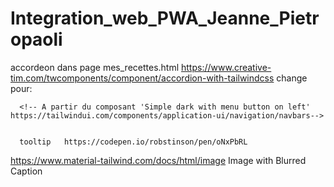 # Integration_web_PWA_Jeanne_Pietropaoli

accordeon dans page mes_recettes.html https://www.creative-tim.com/twcomponents/component/accordion-with-tailwindcss
 change pour:
    <!-- composant Tailwind de depart: https://www.material-tailwind.com/docs/html/accordion -->

      <!-- A partir du composant 'Simple dark with menu button on left' https://tailwindui.com/components/application-ui/navigation/navbars-->


      tooltip   https://codepen.io/robstinson/pen/oNxPbRL


https://www.material-tailwind.com/docs/html/image
      Image with Blurred Caption